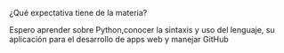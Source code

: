 ¿Qué expectativa tiene de la materia?

Espero aprender sobre Python,conocer la sintaxis y uso del lenguaje, su aplicación para el desarrollo de apps web y 
manejar GitHub